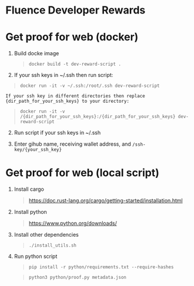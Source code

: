 # Fluence Developer Rewards

# Get proof for web (docker)

1. Build docke image

   > `docker build -t dev-reward-script .`

2. If your ssh keys in ~/.ssh then run script:

> `docker run -it -v ~/.ssh:/root/.ssh dev-reward-script`

    If your ssh key in different directories then replace {dir_path_for_your_ssh_keys} to your directory:

> `docker run -it -v /{dir_path_for_your_ssh_keys}:/{dir_path_for_your_ssh_keys} dev-reward-script`

2. Run script if your ssh keys in ~/.ssh

3. Enter gihub name, receiving wallet address, and `/ssh-key/{your_ssh_key}`

# Get proof for web (local script)

1. Install cargo

   > https://doc.rust-lang.org/cargo/getting-started/installation.html

2. Install python

   > https://www.python.org/downloads/

3. Install other dependencies

   > `./install_utils.sh`

4. Run python script

   > `pip install -r python/requirements.txt --require-hashes`

   > `python3 python/proof.py metadata.json`
